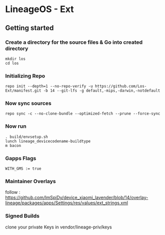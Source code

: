 LineageOS - Ext
===========

Getting started
---------------

### Create a directory for the source files & Go into created directory
```
mkdir los
cd los
```
### Initializing Repo
```
repo init --depth=1 --no-repo-verify -u https://github.com/Los-Ext/manifest.git -b 14 --git-lfs -g default,-mips,-darwin,-notdefault
```

### Now sync sources
```
repo sync -c --no-clone-bundle --optimized-fetch --prune --force-sync
```

### Now run
```
. build/envsetup.sh
lunch lineage_devicecodename-buildtype
m bacon
```

### Gapps Flags
```
WITH_GMS := true
```

### Maintainer Overlays
follow : https://github.com/ImSpiDy/device_xiaomi_lavender/blob/14/overlay-lineage/packages/apps/Settings/res/values/ext_strings.xml

### Signed Builds
clone your private Keys in vendor/lineage-priv/keys
